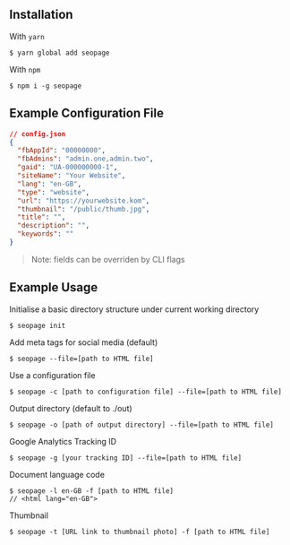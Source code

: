 ## Installation

With `yarn`

```
$ yarn global add seopage
```

With `npm`

```
$ npm i -g seopage
```

## Example Configuration File

```json
// config.json
{
  "fbAppId": "00000000",
  "fbAdmins": "admin.one,admin.two",
  "gaid": "UA-000000000-1",
  "siteName": "Your Website",
  "lang": "en-GB",
  "type": "website",
  "url": "https://yourwebsite.kom",
  "thumbnail": "/public/thumb.jpg",
  "title": "",
  "description": "",
  "keywords": ""
}
```

> Note: fields can be overriden by CLI flags

## Example Usage

Initialise a basic directory structure under current working directory

```
$ seopage init
```

Add meta tags for social media (default)

```
$ seopage --file=[path to HTML file]
```

Use a configuration file

```
$ seopage -c [path to configuration file] --file=[path to HTML file]
```

Output directory (default to ./out)

```
$ seopage -o [path of output directory] --file=[path to HTML file]
```

Google Analytics Tracking ID

```
$ seopage -g [your tracking ID] --file=[path to HTML file]
```

Document language code

```
$ seopage -l en-GB -f [path to HTML file]
// <html lang="en-GB">
```

Thumbnail

```
$ seopage -t [URL link to thumbnail photo] -f [path to HTML file]
```
